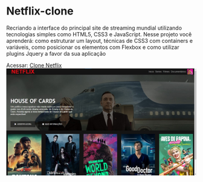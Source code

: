 # Netflix-clone

Recriando a interface do principal site de streaming mundial utilizando tecnologias simples como HTML5, CSS3 e JavaScript. Nesse projeto você aprenderá: como estruturar um layout, técnicas de CSS3 com containers e variáveis, como posicionar os elementos com Flexbox e como utilizar plugins Jquery a favor da sua aplicação

Acessar: <a href="https://netflix-clone-ecru.vercel.app/">Clone Netflix</a>
<img src="img/netflix_clone.jpg">
